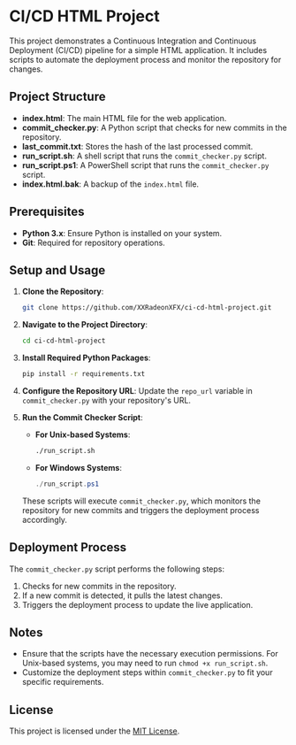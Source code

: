 # CI/CD HTML Project

This project demonstrates a Continuous Integration and Continuous Deployment (CI/CD) pipeline for a simple HTML application. It includes scripts to automate the deployment process and monitor the repository for changes.

## Project Structure

- **index.html**: The main HTML file for the web application.
- **commit_checker.py**: A Python script that checks for new commits in the repository.
- **last_commit.txt**: Stores the hash of the last processed commit.
- **run_script.sh**: A shell script that runs the `commit_checker.py` script.
- **run_script.ps1**: A PowerShell script that runs the `commit_checker.py` script.
- **index.html.bak**: A backup of the `index.html` file.

## Prerequisites

- **Python 3.x**: Ensure Python is installed on your system.
- **Git**: Required for repository operations.

## Setup and Usage

1. **Clone the Repository**:
   ```bash
   git clone https://github.com/XXRadeonXFX/ci-cd-html-project.git
   ```

2. **Navigate to the Project Directory**:
   ```bash
   cd ci-cd-html-project
   ```

3. **Install Required Python Packages**:
   ```bash
   pip install -r requirements.txt
   ```

4. **Configure the Repository URL**:
   Update the `repo_url` variable in `commit_checker.py` with your repository's URL.

5. **Run the Commit Checker Script**:
   - **For Unix-based Systems**:
     ```bash
     ./run_script.sh
     ```
   - **For Windows Systems**:
     ```powershell
     ./run_script.ps1
     ```

   These scripts will execute `commit_checker.py`, which monitors the repository for new commits and triggers the deployment process accordingly.

## Deployment Process

The `commit_checker.py` script performs the following steps:

1. Checks for new commits in the repository.
2. If a new commit is detected, it pulls the latest changes.
3. Triggers the deployment process to update the live application.

## Notes

- Ensure that the scripts have the necessary execution permissions. For Unix-based systems, you may need to run `chmod +x run_script.sh`.
- Customize the deployment steps within `commit_checker.py` to fit your specific requirements.

## License

This project is licensed under the [MIT License](LICENSE).
